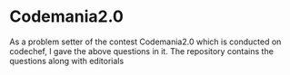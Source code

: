 # Codemania2.0
As a problem setter of the contest Codemania2.0 which is conducted on codechef, I gave the above questions in it.
The repository contains the questions along with editorials
